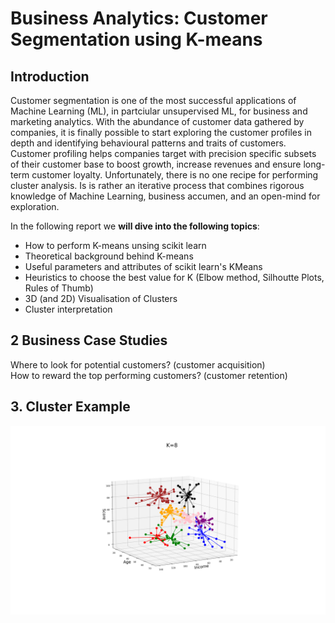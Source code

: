 # Business Analytics: Customer Segmentation using K-means


## Introduction
Customer segmentation is one of the most successful applications of Machine Learning (ML), in partciular unsupervised ML, for business and marketing analytics. With the abundance of customer data gathered by companies, it is finally possible to start exploring the customer profiles in depth and identifying behavioural patterns and traits of customers. Customer profiling helps companies target with precision specific subsets of their customer base to boost growth, increase revenues and ensure long-term customer loyalty.
 Unfortunately, there is no one recipe for performing cluster analysis. Is is rather an iterative process that combines rigorous knowledge of Machine Learning, business accumen, and an open-mind for exploration.

In the following report we **will dive into the following topics**:

- How to perform K-means unsing scikit learn  
- Theoretical background behind K-means
- Useful parameters and attributes of scikit learn's KMeans
- Heuristics to choose the best value for K (Elbow method, Silhoutte Plots, Rules of Thumb)
- 3D (and 2D) Visualisation of Clusters
- Cluster interpretation  



## 2 Business Case Studies  
Where to look for potential customers? (customer acquisition)  
How to reward the top performing customers? (customer retention)  

## 3. Cluster Example
![Cluster Example](https://github.com/Petros-Polychronis/Business-Analytics/blob/main/K-means%20clustering/Cluster_example.png?raw=true)
